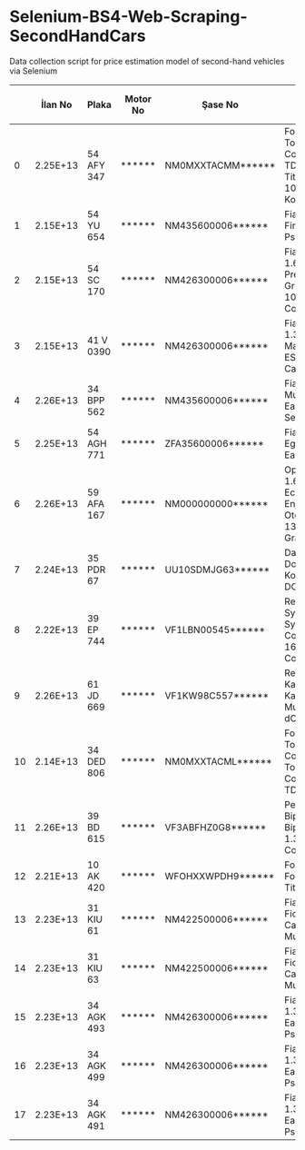 # Selenium-BS4-Web-Scraping-SecondHandCars

Data collection script for price estimation model of second-hand vehicles via Selenium

|    | İlan No  | Plaka      | Motor No | Şase No           | Model                                                           | Model Yılı | Kilometre | Yakıt        | Kullanım Şekli | Vites    | Kasa Tipi  | Motor Hacmi | Motor Gücü    | Renk  | Tavan | Kaput    | Sol Ön Çamurluk | Sağ Ön Çamurluk | Sol Ön Kapı | Sağ Ön Kapı | Sol Arka Kapı | Sağ Arka Kapı | Sol Arka Çamurluk | Sağ Arka Çamurluk | Bagaj    | Ön Tampon | Arka Tampon | Fiyat  |
|----|----------|------------|----------|-------------------|-----------------------------------------------------------------|------------|-----------|--------------|----------------|----------|------------|-------------|---------------|-------|-------|----------|-----------------|-----------------|-------------|-------------|---------------|---------------|-------------------|-------------------|----------|-----------|-------------|--------|
| 0  | 2.25E+13 | 54 AFY 347 | ******   | NM0MXXTACMM****** | Ford Tourneo Courier 1.5 TDCI Titanium 100 Ps Kombi             | 2021       | 350       | Dizel        | Hafif Ticari   | Düz      | Kamyonet/2 | 1.498 cc    | 99 hp 73 kw   | Beyaz | İyi   | İyi      | İyi             | İyi             | İyi         | İyi         | İyi           | İyi           | İyi               | İyi               | İyi      | İyi       | İyi         | 350    |
| 1  | 2.15E+13 | 54 YU 654  | ******   | NM435600006****** | Fiat Egea 1.4 Fire Easy 95 Ps Sedan                             | 2019       | 52        | Benzinli/LPG | Binek          | Düz      | Sedan      | 1.368 cc    | 94 hp 70 kw   | Beyaz | İyi   | İyi      | İyi             | İyi             | İyi         | İyi         | İyi           | İyi           | İyi               | İyi               | İyi      | Değişmiş  | Değişmiş    | 210    |
| 2  | 2.15E+13 | 54 SC 170  | ******   | NM426300006****** | Fiat Doblo 1.6 MultiJet Premio Plus Gri-Black 105 Ps Combi      | 2017       | 97        | Dizel        | Hafif Ticari   | Düz      | Kamyonet/2 | 1.598 cc    | 103 hp 77 kw  | Gri   | İyi   | Boyalı   | İyi             | İyi             | Boyalı      | Boyalı      | İyi           | İyi           | İyi               | İyi               | İyi      | İyi       | İyi         | 200    |
| 3  | 2.15E+13 | 41 V 0390  | ******   | NM426300006****** | Fiat Doblo 1.3 MultiJet Maxi Plus ESP 90 Ps Cargo               | 2017       | 106       | Dizel        | Hafif Ticari   | Düz      | Kamyonet/2 | 1.248 cc    | 89 hp 66 kw   | Beyaz | İyi   | İyi      | İyi             | İyi             | İyi         | İyi         | İyi           | İyi           | İyi               | İyi               | İyi      | İyi       | İyi         | 165    |
| 4  | 2.26E+13 | 34 BPP 562 | ******   | NM435600006****** | Fiat Egea 1.3 MultiJet Easy 95 Ps Sedan                         | 2018       | 148       | Dizel        | Binek          | Düz      | Sedan      | 1.248 cc    | 94 hp 70 kw   | Beyaz | İyi   | İyi      | Değişmiş        | İyi             | Değişmiş    | İyi         | İyi           | İyi           | Değişmiş          | Yarım Boyalı      | Değişmiş | İyi       | İyi         | 205    |
| 5  | 2.25E+13 | 54 AGH 771 | ******   | ZFA35600006****** | Fiat Egea Egea 1.4 Fire Easy Sedan                              | 2021       | 250       | Benzinli     | Binek          | Düz      | Sedan      | cc          | hp kw         | Beyaz | İyi   | İyi      | İyi             | İyi             | İyi         | İyi         | İyi           | İyi           | İyi               | İyi               | İyi      | İyi       | İyi         | 265    |
| 6  | 2.26E+13 | 59 AFA 167 | ******   | NM000000000****** | Opel Insignia 1.6 CDTI EcoTEC Enjoy Otomatik 136 Ps Grand Sport | 2019       | 59        | Dizel        | Binek          | Otomatik | Sedan      | 1.598 cc    | 134 hp 100 kw | Gri   | İyi   | İyi      | İyi             | İyi             | İyi         | İyi         | İyi           | İyi           | İyi               | İyi               | İyi      | İyi       | İyi         | 519    |
| 7  | 2.24E+13 | 35 PDR 67  | ******   | UU10SDMJG63****** | Dacia Dokker Dokker Kombi 1.5 DCI Stepway                       | 2019       | 13.916    | Dizel        | Hafif Ticari   | Düz      | Kamyonet/2 | 1.461 cc    | 90 hp 66 kw   | Gri   | İyi   | İyi      | İyi             | İyi             | İyi         | İyi         | İyi           | İyi           | İyi               | İyi               | Değişmiş | İyi       | İyi         | 247    |
| 8  | 2.22E+13 | 39 EP 744  | ******   | VF1LBN00545****** | Renault Symbol Symbol Collection1.2 16V SL Collection           | 2012       | 189       | Benzinli     | Binek          | Düz      | Sedan      | 1.149 cc    | 75 hp 55 kw   | Gri   | İyi   | İyi      | İyi             | Çizik           | Boyalı      | İyi         | Boyalı        | İyi           | İyi               | Çizik             | İyi      | Çizik     | İyi         | 125    |
| 9  | 2.26E+13 | 61 JD 669  | ******   | VF1KW98C557****** | Renault Kangoo Kangoo Multix 1.5 dCi Joy                        | 2017       | 93.5      | Dizel        | Binek          | Düz      | Sedan      | 1.461 cc    | 90 hp 66 kw   | Beyaz | İyi   | İyi      | İyi             | İyi             | İyi         | İyi         | İyi           | İyi           | İyi               | İyi               | İyi      | İyi       | İyi         | 220    |
| 10 | 2.14E+13 | 34 DED 806 | ******   | NM0MXXTACML****** | Ford Tourneo Courier Tourneo Courier 1.5 TDCi Delux             | 2020       | 5.077     | Dizel        | Ticari         | Düz      | Kamyonet/2 | 1.498 cc    | 75 hp 55 kw   | Beyaz | İyi   | İyi      | İyi             | İyi             | İyi         | İyi         | İyi           | İyi           | İyi               | İyi               | İyi      | İyi       | İyi         | 311.95 |
| 11 | 2.26E+13 | 39 BD 615  | ******   | VF3ABFHZ0G8****** | Peugeot Bipper Bipper Tepee 1.3 HDi Comfort                     | 2016       | 186.61    | Dizel        | Binek          | Düz      | SUV        | 1.248 cc    | 75 hp 55 kw   | Gri   | İyi   | İyi      | İyi             | İyi             | İyi         | İyi         | İyi           | İyi           | İyi               | İyi               | İyi      | İyi       | İyi         | 143    |
| 12 | 2.21E+13 | 10 AK 420  | ******   | WFOHXXWPDH9****** | Ford Focus Focus 1.6 Titanium                                   | 2009       | 212       | Benzinli/LPG | Binek          | Düz      | Sedan      | 1.596 cc    | 100 hp 74 kw  | Gri   | İyi   | Değişmiş | Boyalı          | İyi             | Boyalı      | İyi         | İyi           | İyi           | İyi               | İyi               | İyi      | Değişmiş  | İyi         | 182    |
| 13 | 2.23E+13 | 31 KIU 61  | ******   | NM422500006****** | Fiat Fiorino Fiorino Cargo 1.3 Multijet                         | 2017       | 266.5     | Dizel        | Hafif Ticari   | Düz      | Panelvan   | 1.248 cc    | 75 hp 56 kw   | Beyaz | İyi   | Ezik     | Ezik            | Ezik            | Ezik        | Ezik        | Ezik          | Ezik          | Yarım Boyalı      | Ezik              | Boyalı   | Ezik      | Boyalı      | 135    |
| 14 | 2.23E+13 | 31 KIU 63  | ******   | NM422500006****** | Fiat Fiorino Fiorino Cargo 1.3 Multijet                         | 2017       | 273       | Dizel        | Hafif Ticari   | Düz      | Panelvan   | 1.248 cc    | 75 hp 56 kw   | Beyaz | İyi   | İyi      | Ezik            | Ezik            | İyi         | İyi         | Ezik          | İyi           | Ezik              | Ezik              | Ezik     | Ezik      | Ezik        | 135    |
| 15 | 2.23E+13 | 34 AGK 493 | ******   | NM426300006****** | Fiat Doblo 1.3 MultiJet Easy ESP 90 Ps Combi                    | 2017       | 138.045   | Dizel        | Ticari         | Düz      | Kamyonet/2 | 1.248 cc    | 89 hp 66 kw   | Beyaz | İyi   | İyi      | İyi             | İyi             | İyi         | İyi         | İyi           | İyi           | İyi               | İyi               | İyi      | İyi       | İyi         | 258    |
| 16 | 2.23E+13 | 34 AGK 499 | ******   | NM426300006****** | Fiat Doblo 1.3 MultiJet Easy ESP 90 Ps Combi                    | 2017       | 111.538   | Dizel        | Ticari         | Düz      | Kamyonet/2 | 1.248 cc    | 89 hp 66 kw   | Beyaz | İyi   | İyi      | Ezik            | İyi             | İyi         | İyi         | Boyalı        | Boyalı        | İyi               | Ezik              | İyi      | İyi       | İyi         | 260    |
| 17 | 2.23E+13 | 34 AGK 491 | ******   | NM426300006****** | Fiat Doblo 1.3 MultiJet Easy ESP 90 Ps Combi                    | 2017       | 175.263   | Dizel        | Ticari         | Düz      | Kamyonet/2 | 1.248 cc    | 89 hp 66 kw   | Beyaz | İyi   | Değişmiş | İyi             | Boyalı          | İyi         | İyi         | İyi           | İyi           | İyi               | Boyalı            | İyi      | İyi       | İyi         | 243    |
